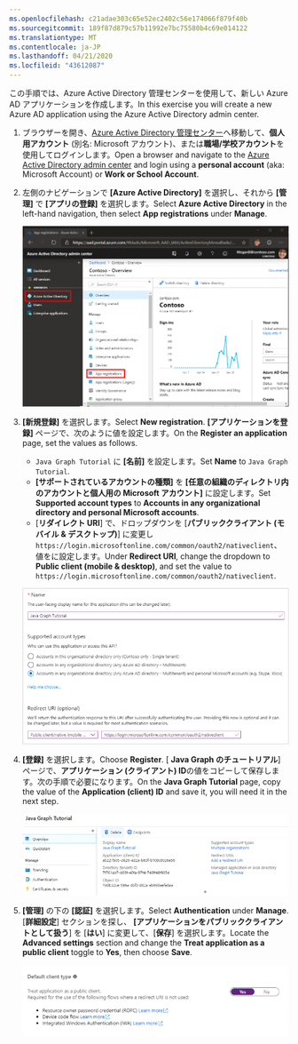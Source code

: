 ```yaml
---
ms.openlocfilehash: c21adae303c65e52ec2402c56e174066f879f40b
ms.sourcegitcommit: 189f87d879c57b11992e7bc75580b4c69e014122
ms.translationtype: MT
ms.contentlocale: ja-JP
ms.lasthandoff: 04/21/2020
ms.locfileid: "43612087"
---
```

<!-- markdownlint-disable MD002 MD041 -->

<span data-ttu-id="e606e-101">この手順では、Azure Active Directory 管理センターを使用して、新しい Azure AD アプリケーションを作成します。</span><span class="sxs-lookup"><span data-stu-id="e606e-101">In this exercise you will create a new Azure AD application using the Azure Active Directory admin center.</span></span>

1. <span data-ttu-id="e606e-102">ブラウザーを開き、[Azure Active Directory 管理センター](https://aad.portal.azure.com)へ移動して、**個人用アカウント** (別名: Microsoft アカウント)、または**職場/学校アカウント**を使用してログインします。</span><span class="sxs-lookup"><span data-stu-id="e606e-102">Open a browser and navigate to the [Azure Active Directory admin center](https://aad.portal.azure.com) and login using a **personal account** (aka: Microsoft Account) or **Work or School Account**.</span></span>

1. <span data-ttu-id="e606e-103">左側のナビゲーションで **[Azure Active Directory]** を選択し、それから **[管理]** で **[アプリの登録]** を選択します。</span><span class="sxs-lookup"><span data-stu-id="e606e-103">Select **Azure Active Directory** in the left-hand navigation, then select **App registrations** under **Manage**.</span></span>

    ![<span data-ttu-id="e606e-104">アプリの登録のスクリーンショット</span><span class="sxs-lookup"><span data-stu-id="e606e-104">A screenshot of the App registrations</span></span> ](./images/aad-portal-app-registrations.png)

1. <span data-ttu-id="e606e-105">**[新規登録]** を選択します。</span><span class="sxs-lookup"><span data-stu-id="e606e-105">Select **New registration**.</span></span> <span data-ttu-id="e606e-106">**[アプリケーションを登録]** ページで、次のように値を設定します。</span><span class="sxs-lookup"><span data-stu-id="e606e-106">On the **Register an application** page, set the values as follows.</span></span>

    - <span data-ttu-id="e606e-107">`Java Graph Tutorial` に **[名前]** を設定します。</span><span class="sxs-lookup"><span data-stu-id="e606e-107">Set **Name** to `Java Graph Tutorial`.</span></span>
    - <span data-ttu-id="e606e-108">**[サポートされているアカウントの種類]** を **[任意の組織のディレクトリ内のアカウントと個人用の Microsoft アカウント]** に設定します。</span><span class="sxs-lookup"><span data-stu-id="e606e-108">Set **Supported account types** to **Accounts in any organizational directory and personal Microsoft accounts**.</span></span>
    - <span data-ttu-id="e606e-109">[**リダイレクト URI**] で、ドロップダウンを [**パブリッククライアント (モバイル & デスクトップ)**] に変更し`https://login.microsoftonline.com/common/oauth2/nativeclient`、値をに設定します。</span><span class="sxs-lookup"><span data-stu-id="e606e-109">Under **Redirect URI**, change the dropdown to **Public client (mobile & desktop)**, and set the value to `https://login.microsoftonline.com/common/oauth2/nativeclient`.</span></span>

    ![[アプリケーションを登録する] ページのスクリーンショット](./images/aad-register-an-app.png)

1. <span data-ttu-id="e606e-111">**[登録]** を選択します。</span><span class="sxs-lookup"><span data-stu-id="e606e-111">Choose **Register**.</span></span> <span data-ttu-id="e606e-112">[ **Java Graph のチュートリアル**] ページで、**アプリケーション (クライアント) ID**の値をコピーして保存します。次の手順で必要になります。</span><span class="sxs-lookup"><span data-stu-id="e606e-112">On the **Java Graph Tutorial** page, copy the value of the **Application (client) ID** and save it, you will need it in the next step.</span></span>

    ![新しいアプリ登録のアプリケーション ID のスクリーンショット](./images/aad-application-id.png)

1. <span data-ttu-id="e606e-114">**[管理]** の下の **[認証]** を選択します。</span><span class="sxs-lookup"><span data-stu-id="e606e-114">Select **Authentication** under **Manage**.</span></span> <span data-ttu-id="e606e-115">[**詳細設定**] セクションを探し、 **[アプリケーションをパブリッククライアントとして扱う**] を [**はい**] に変更して、[**保存**] を選択します。</span><span class="sxs-lookup"><span data-stu-id="e606e-115">Locate the **Advanced settings** section and change the **Treat application as a public client** toggle to **Yes**, then choose **Save**.</span></span>

    ![[既定のクライアントの種類] セクションのスクリーンショット](./images/aad-default-client-type.png)
